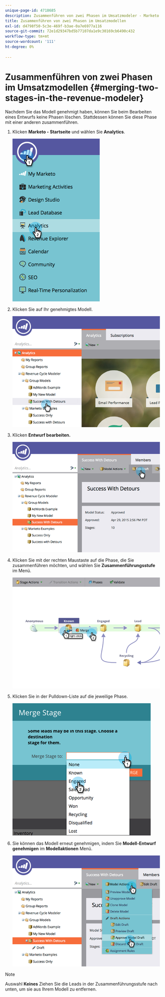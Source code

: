 ```yaml
---
unique-page-id: 4718685
description: Zusammenführen von zwei Phasen im Umsatzmodeler - Marketo Docs - Produktdokumentation
title: Zusammenführen von zwei Phasen im Umsatzmodellen
exl-id: d4798f50-5c3e-469f-b3ae-0a7e6977a116
source-git-commit: 72e1d29347bd5b77107da1e9c30169cb6490c432
workflow-type: tm+mt
source-wordcount: '111'
ht-degree: 0%

---
```


# Zusammenführen von zwei Phasen im Umsatzmodellen {#merging-two-stages-in-the-revenue-modeler}

Nachdem Sie das Modell genehmigt haben, können Sie beim Bearbeiten eines Entwurfs keine Phasen löschen. Stattdessen können Sie diese Phase mit einer anderen zusammenführen.

1. Klicken **Marketo - Startseite** und wählen Sie **Analytics**.

   ![](assets/image2015-4-29-14-3a59-3a9.png)

1. Klicken Sie auf Ihr genehmigtes Modell.

   ![](assets/image2015-4-29-15-3a3-3a15.png)

1. Klicken **Entwurf bearbeiten.**

   ![](assets/image2015-4-29-15-3a7-3a3.png)

1. Klicken Sie mit der rechten Maustaste auf die Phase, die Sie zusammenführen möchten, und wählen Sie **Zusammenführungsstufe** im Menü.

   ![](assets/image2015-4-29-15-3a10-3a6.png)

1. Klicken Sie in der Pulldown-Liste auf die jeweilige Phase.

   ![](assets/image2015-4-29-15-3a52-3a5.png)

1. Sie können das Modell erneut genehmigen, indem Sie **Modell-Entwurf genehmigen** im **Modellaktionen** Menü.

   ![](assets/image2015-4-29-16-3a5-3a53.png)

>[!NOTE]
>
>Auswahl **Keines** Ziehen Sie die Leads in der Zusammenführungsstufe nach unten, um sie aus Ihrem Modell zu entfernen.
